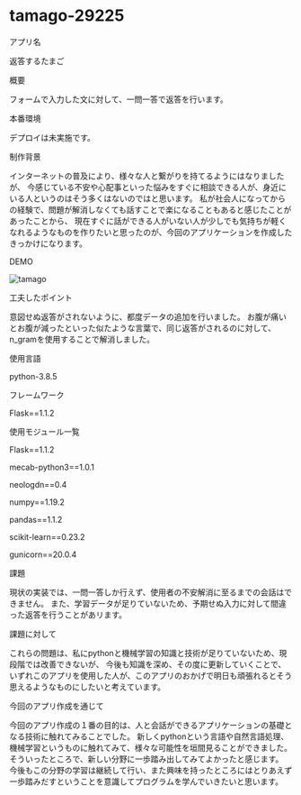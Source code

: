 # tamago-29225
アプリ名

返答するたまご

概要

フォームで入力した文に対して、一問一答で返答を行います。

本番環境

デプロイは未実施です。

制作背景

インターネットの普及により、様々な人と繋がりを持てるようにはなりましたが、
今感じている不安や心配事といった悩みをすぐに相談できる人が、身近にいる人というのはそう多くはないのではと思います。
私が社会人になってからの経験で、問題が解消しなくても話すことで楽になることもあると感じたことがあったことから、
現在すぐに話ができる人がいない人が少しでも気持ちが軽くなれるようなものを作りたいと思ったのが、今回のアプリケーションを作成したきっかけになります。

DEMO

![tamago](https://user-images.githubusercontent.com/69794984/95052187-7735cc00-0729-11eb-9408-c7b2e85c1e9d.gif)

工夫したポイント

意図せぬ返答がされないように、都度データの追加を行いました。
お腹が痛いとお腹が減ったといった似たような言葉で、同じ返答がされるのに対して、n_gramを使用することで解消しました。
        
使用言語

python-3.8.5

フレームワーク

Flask==1.1.2

使用モジュール一覧

Flask==1.1.2

mecab-python3==1.0.1

neologdn==0.4

numpy==1.19.2

pandas==1.1.2

scikit-learn==0.23.2

gunicorn==20.0.4

課題

現状の実装では、一問一答しか行えず、使用者の不安解消に至るまでの会話はできません。
また、学習データが足りていないため、予期せぬ入力に対して間違った返答を行うことがあリます。

課題に対して

これらの問題は、私にpythonと機械学習の知識と技術が足りていないため、現段階では改善できないが、
今後も知識を深め、その度に更新していくことで、いずれこのアプリを使用した人が、このアプリのおかげで明日も頑張れるとそう思えるようなものにしたいと考えています。

今回のアプリ作成を通じて

今回のアプリ作成の１番の目的は、人と会話ができるアプリケーションの基礎となる技術に触れてみることでした。
新しくpythonという言語や自然言語処理、機械学習というものに触れてみて、様々な可能性を垣間見ることができました。
そういったところで、新しい分野に一歩踏み出してみてよかったと感じます。
今後もこの分野の学習は継続して行い、また興味を持ったところにはとりあえず一歩踏みだすということを意識してプログラムを学んでいきたいと思います。



